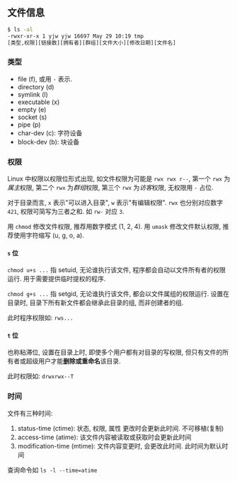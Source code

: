 ## 文件信息

```sh
$ ls -al
-rwxr-xr-x 1 yjw yjw 16697 May 29 10:19 tmp
[类型,权限][链接数][拥有者][群组][文件大小][修改日期][文件名]
```

### 类型 

- file (f), 或用 `-` 表示.
- directory (d)
- symlink (l)
- executable (x)
- empty (e)
- socket (s)
- pipe (p) 
- char-dev (c): 字符设备
- block-dev (b): 块设备

### 权限

Linux 中权限以权限位形式出现, 如文件权限为可能是 `rwx rwx r--`, 第一个 `rwx` 为*属主*权限, 第二个 `rwx` 为*群组*权限, 第三个 `rwx` 为*访客*权限, 无权限用 `-` 占位.

对于目录而言, `x` 表示"可以进入目录", `w` 表示"有编辑权限". `rwx` 也分别对应数字 `421`, 权限可简写为三者之和. 如 `rw-` 对应 `3`.

用 `chmod` 修改文件权限, 推荐用数字模式 (1, 2, 4). 用 `umask` 修改文件默认权限, 推荐使用字符缩写 (u, g, o, a).

#### `s` 位

`chmod u+s ...` 指 setuid, 无论谁执行该文件, 程序都会自动以文件所有者的权限运行. 用于需要提供临时提权的程序. 

`chmod g+s ...` 指 setgid, 无论谁执行该文件, 都会以文件属组的权限运行. 设置在目录时, 目录下所有新文件都会继承此目录的组, 而非创建者的组.

此时程序权限如: `rws...`

#### `t` 位

也称粘滞位, 设置在目录上时, 即使多个用户都有对目录的写权限, 但只有文件的所有者或超级用户才能**删除或重命名**该目录.

此时权限如: `drwxrwx--T`

### 时间

文件有三种时间:
1. status-time (ctime): 状态, 权限, 属性 更改时会更新此时间. 不可移植(复制)
2. access-time (atime): 该文件内容被读取或获取时会更新此时间
3. modification-time (mtime): 文件内容变更时, 会更改此时间. 此时间为默认时间

查询命令如 `ls -l --time=atime`
